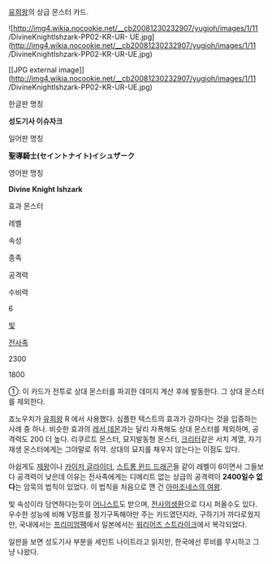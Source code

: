 [유희왕](%EC%9C%A0%ED%9D%AC%EC%99%95.md)의 상급 몬스터 카드.

![http://img4.wikia.nocookie.net/__cb20081230232907/yugioh/images/1/11
/DivineKnightIshzark-PP02-KR-UR-
UE.jpg](http://img4.wikia.nocookie.net/__cb20081230232907/yugioh/images/1/11
/DivineKnightIshzark-PP02-KR-UR-UE.jpg)

[[JPG external
image]](http://img4.wikia.nocookie.net/__cb20081230232907/yugioh/images/1/11
/DivineKnightIshzark-PP02-KR-UR-UE.jpg)

  

한글판 명칭

**성도기사 이슈자크**

일어판 명칭

**聖導騎士(セイントナイト)イシュザーク**

영어판 명칭

**Divine Knight Ishzark**

효과 몬스터

레벨

속성

종족

공격력

수비력

6

[빛](%EB%B9%9B.md)

[전사족](%EC%A0%84%EC%82%AC%EC%A1%B1.md)

2300

1800

①: 이 카드가 전투로 상대 몬스터를 파괴한 데미지 계산 후에 발동한다. 그 상대 몬스터를 제외한다.

  
죠노우치가 [유희왕](%EC%9C%A0%ED%9D%AC%EC%99%95.md) R 에서 사용했다. 심플한 텍스트의 효과가 강하다는 것을
입증하는 사례 중 하나. 비슷한 효과의 [레서 데몬](%EB%A0%88%EC%84%9C%20%EB%8D%B0%EB%AA%AC.md)과는
달리 자폭해도 상대 몬스터를 제외하며, 공격력도 200 더 높다. 리쿠르트 몬스터, 묘지발동형 몬스터,
[크리터](%ED%81%AC%EB%A6%AC%ED%84%B0.md)같은 서치 계열, 자기 재생 몬스터에게는 그야말로 쥐약. 상대의
묘지를 채우지 않는다는 이점도 있다.

아쉽게도 [제왕](%EC%A0%9C%EC%99%95.md)이나 [카이저 글라이더](%EC%B9%B4%EC%9D%B4%EC%A0%80%20%EA%B8%80%EB%9D%BC%EC%9D%B4%EB%8D%94.md), [스트롱 윈드 드래곤](%EC%8A%A4%ED%8A%B8%EB%A1%B1%20%EC%9C%88%EB%93%9C%20%EB%93%9C%EB%9E%98%EA%B3%A4.md)들 같이 레벨이
6이면서 그들보다 공격력이 낮은데 이유는 전사족에게는 디메리트 없는 상급의 공격력이 **2400일수 없다**는 암묵의 법칙이 있었다. 이
법칙을 처음으로 깬 건 [아마조네스의 여왕](%EC%95%84%EB%A7%88%EC%A1%B0%EB%84%A4%EC%8A%A4.md).

빛 속성이라 당연하다는듯이 [어니스트](%EC%96%B4%EB%8B%88%EC%8A%A4%ED%8A%B8.md)도 받으며, [전사의생환](%EC%A0%84%EC%82%AC%EC%9D%98%20%EC%83%9D%ED%99%98.md)으로 다시 퍼올수도 있다. 우수한
성능에 비해 V점프를 정기구독해야만 주는 카드였던지라, 구하기가 까다로웠지만, 국내에서는 [프리미엄팩](%ED%94%84%EB%A6%AC%EB%AF%B8%EC%97%84%20%ED%8C%A9.md)에서 일본에서는 [워리어즈 스트라이크](%EC%9B%8C%EB%A6%AC%EC%96%B4%EC%A6%88%20%EC%8A%A4%ED%8A%B8%EB%9D%BC%EC%9D%B4%ED%81%AC.md)에서 복각되었다.

일판을 보면 성도기사 부분을 세인트 나이트라고 읽지만, 한국에선 루비를 무시하고 그냥 나왔다.

